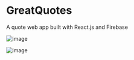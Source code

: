 # GreatQuotes

A quote web app built with React.js and Firebase

![image](https://user-images.githubusercontent.com/65189662/189710476-99220d97-044d-4945-a533-84fe08c2b67c.png)

![image](https://user-images.githubusercontent.com/65189662/189710549-f38f1f68-261a-4887-84de-32ad6319407f.png)

